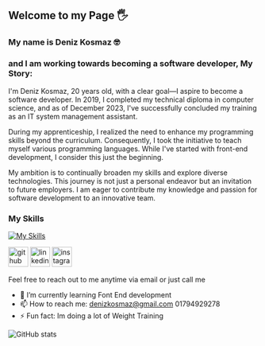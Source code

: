 ## Welcome to my Page 🖐
### My name is Deniz Kosmaz 🤓
### and I am working towards becoming a software developer, My Story:


I'm Deniz Kosmaz, 20 years old, with a clear goal—I aspire to become a software developer. In 2019, I completed my technical diploma in computer science, and as of December 2023, I've successfully concluded my training as an IT system management assistant.

During my apprenticeship, I realized the need to enhance my programming skills beyond the curriculum. Consequently, I took the initiative to teach myself various programming languages. While I've started with front-end development, I consider this just the beginning.

My ambition is to continually broaden my skills and explore diverse technologies. This journey is not just a personal endeavor but an invitation to future employers. I am eager to contribute my knowledge and passion for software development to an innovative team.
### My Skills

[![My Skills](https://skillicons.dev/icons?i=js,html,css,wasm)](https://skillicons.dev)

[<img src='https://cdn.jsdelivr.net/npm/simple-icons@3.0.1/icons/github.svg' alt='github' height='40'>](https://github.com/DenizKos)  [<img src='https://cdn.jsdelivr.net/npm/simple-icons@3.0.1/icons/linkedin.svg' alt='linkedin' height='40'>](https://www.linkedin.com/in/deniz-kosmaz/)  [<img src='https://cdn.jsdelivr.net/npm/simple-icons@3.0.1/icons/instagram.svg' alt='instagram' height='40'>](https://www.instagram.com/denk.dev/)  

Feel free to reach out to me anytime via email or just call me

- 🌱 I’m currently learning Font End development 
- 📫 How to reach me: denizkosmaz@gmail.com 01794929278 
- ⚡ Fun fact: Im doing a lot of Weight Training  


![GitHub stats](https://github-readme-stats.vercel.app/api?username=DenizKos&show_icons=true)  

